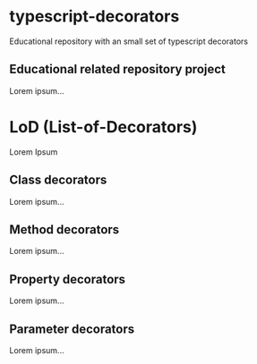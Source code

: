 # typescript-decorators
Educational repository with an small set of typescript decorators

## Educational related repository project
Lorem ipsum...

# LoD (List-of-Decorators)
Lorem Ipsum

## Class decorators
Lorem ipsum...

## Method decorators
Lorem ipsum...

## Property decorators
Lorem ipsum...

## Parameter decorators
Lorem ipsum...